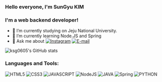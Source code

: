 ### Hello everyone, I'm SunGyu KIM

### I'm a web backend developer!

- 🔭 I’m currently studying on Jeju National University.
- 🌱 I’m currently learning Node.JS and Spring
- 💬 Ask me about [![Instagram](https://cdn-icons-png.flaticon.com/128/2111/2111463.png)](https://www.instagram.com/sunny__kyu/?hl=ko) [![E-mail](https://cdn-icons-png.flaticon.com/128/732/732200.png)](ksg0605@gmail.com)

![ksg0605's GitHub stats](https://github-readme-stats.vercel.app/api?username=ksg0605&show_icons=true)

### Languages and Tools:
![HTML5](https://cdn-icons-png.flaticon.com/128/732/732212.png)
![CSS3](https://cdn-icons-png.flaticon.com/128/732/732190.png)
![JAVASCRIPT](https://cdn-icons-png.flaticon.com/128/919/919828.png)
![NodeJS](https://cdn-icons-png.flaticon.com/128/919/919825.png)
![JAVA](https://cdn-icons.flaticon.com/png/128/143/premium/143687.png?token=exp=1635054669~hmac=28223066c62f68aa4c25702c2a20105b)
![Spring](https://img1.daumcdn.net/thumb/R800x0/?scode=mtistory2&fname=https%3A%2F%2Fblog.kakaocdn.net%2Fdn%2FZYQau%2FbtqJMvCrzlO%2FRtmwZekQC5ZjUtVjwXDt21%2Fimg.png)
![PYTHON](https://cdn-icons.flaticon.com/png/128/3098/premium/3098090.png?token=exp=1635054792~hmac=df7165b5fc564df461c130d92c79e0ac)
